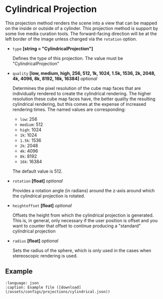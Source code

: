 # Cylindrical Projection
This projection method renders the scene into a view that can be mapped on the inside or outside of a cylinder. This projection method is support by some live media curation tools. The forward-facing direction will be at the left border of the image unless changed via the `rotation` option.

- `type` **[string = "CylindricalProjection"]**

  Defines the type of this projection. The value must be "CylindricalProjection"

- `quality` **[low, medium, high, 256, 512, 1k, 1024, 1.5k, 1536, 2k, 2048, 4k, 4096, 8k, 8192, 16k, 16384]** _optional_

  Determines the pixel resolution of the cube map faces that are individually rendered to create the cylindrical rendering. The higher resolution these cube map faces have, the better quality the resulting cylindrical rendering, but this comes at the expense of increased rendering times. The named values are corresponding:
  - `low`: 256
  - `medium`: 512
  - `high`: 1024
  - `1k`: 1024
  - `1.5k`: 1536
  - `2k`: 2048
  - `4k`: 4096
  - `8k`: 8192
  - `16k`: 16384

  The default value is 512.

- `rotation` **[float]** _optional_

  Provides a rotation angle (in radians) around the z-axis around which the cylindrical projection is rotated.

- `heightoffset` **[float]** _optional_

  Offsets the height from which the cylindrical projection is generated. This is, in general, only necessary if the user position is offset and you want to counter that offset to continue producing a "standard" cylindrical projection

- `radius` **[float]** _optional_

  Sets the radius of the sphere, which is only used in the cases when stereoscopic rendering is used.

## Example
```{literalinclude} /assets/configs/projections/cylindrical.json
:language: json
:caption: Example file ([download](/assets/configs/projections/cylindrical.json))
```

